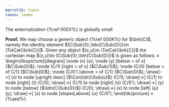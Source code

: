 ```yaml
---
macrolib: topos
taxon: lemma
---
```


The externalization {%ref 000V%} is globally small

**Proof.**
We may choose a generic object {%ref 000K%} for $\brk{C}$, namely the identity element $(C\Sub{0},\Idn{C\Sub{0}})\in \TotCat{\brk{C}}$. Given any object $(x,u)\in \TotCat{\brk{C}}$ the cartesian map $(x,u)\to (C\Sub{0},\Idn{C\Sub{0}})$ is given as follows:
«
\begin{tikzpicture}[diagram]
  \node (x) {$x$};
  \node (y) [below = of x] {$C\Sub{0}$};
  \node (C/1) [right = of x] {$C\Sub{1}$};
  \node (C/0) [below = of C/1] {$C\Sub{0}$};
  \node (C/0') [above = of C/1] {$C\Sub{0}$};
  \draw[->] (x) to node [upright desc] {$\Con{idn}\Sub{u}$} (C/1);
  \draw[->] (C/1) to node [right] {$t$} (C/0);
  \draw[->] (C/1) to node [right] {$s$} (C/0');
  \draw[->] (y) to node [below] {$\Idn{C\Sub{0}}$} (C/0);
  \draw[->] (x) to node [left] {$u$} (y);
  \draw[->] (x) to node [sloped,above] {$u$} (C/0');
\end{tikzpicture}
»
{%qed%}
